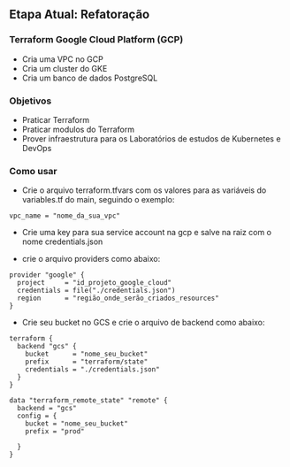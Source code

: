 ## Etapa Atual: Refatoração

### Terraform Google Cloud Platform (GCP)
- Cria uma VPC no GCP
- Cria um cluster do GKE
- Cria um banco de dados PostgreSQL

### Objetivos
- Praticar Terraform
- Praticar modulos do Terraform
- Prover infraestrutura para os Laboratórios de estudos de Kubernetes e DevOps


###  Como usar

- Crie o arquivo terraform.tfvars com os valores para as variáveis do variables.tf do main, seguindo o exemplo:

```HCL
vpc_name = "nome_da_sua_vpc"
```
- Crie uma key para sua service account na gcp e salve na raiz com o nome credentials.json

- crie o arquivo providers como abaixo:
```HCL
provider "google" {
  project     = "id_projeto_google_cloud"
  credentials = file("./credentials.json")
  region      = "região_onde_serão_criados_resources"
}
```
- Crie seu bucket no GCS e crie o arquivo de backend como abaixo:

```HCL
terraform {
  backend "gcs" {
    bucket      = "nome_seu_bucket"
    prefix      = "terraform/state"
    credentials = "./credentials.json"
  }
}

data "terraform_remote_state" "remote" {
  backend = "gcs"
  config = {
    bucket = "nome_seu_bucket"
    prefix = "prod"

  }
}
```

